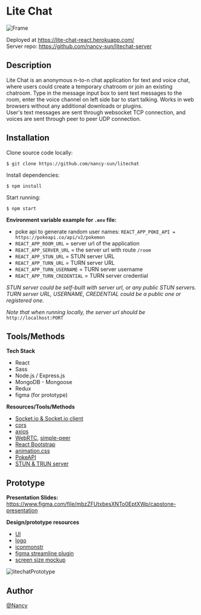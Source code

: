 # Lite Chat

![Frame](https://user-images.githubusercontent.com/99620863/177199682-a2091c25-cc69-46b7-a056-5a2528b1dec7.svg)      
  
Deployed at https://lite-chat-react.herokuapp.com/  
Server repo: https://github.com/nancy-sun/litechat-server
  
## Description
Lite Chat is an anonymous n-to-n chat application for text and voice chat, where users could create a temporary chatroom or join an existing chatroom. Type in the message input box to sent text messages to the room, enter the voice channel on left side bar to start talking. Works in web browsers without any additional downloads or plugins.  
User's text messages are sent through websocket TCP connection, and voices are sent through peer to peer UDP connection. 

## Installation  
Clone source code locally:
```
$ git clone https://github.com/nancy-sun/litechat
```
Install dependencies:
```
$ npm install
```
Start running:
```
$ npm start
```
  

**Environment variable example for `.env` file:**  

- poke api to generate random user names:
```REACT_APP_POKE_API = https://pokeapi.co/api/v2/pokemon```  
- `REACT_APP_ROOM_URL` = server url of the application
- `REACT_APP_SERVER_URL` = the server url with route `/room`  
- `REACT_APP_STUN_URL` = STUN server URL
- `REACT_APP_TURN_URL` = TURN server URL
- `REACT_APP_TURN_USERNAME` = TURN server username
- `REACT_APP_TURN_CREDENTIAL` = TURN server credential
  
*STUN server could be self-built with server url, or any public STUN servers.*  
*TURN server URL, USERNAME, CREDENTIAL could be a public one or registered one.*

*Note that when running locally, the server url should be* `http://localhost:PORT`  


## Tools/Methods  

**Tech Stack**
* React
* Sass
* Node.js / Express.js
* MongoDB - Mongoose
* Redux
* figma (for prototype)

**Resources/Tools/Methods**
* [Socket.io & Socket.io client](https://socket.io/docs/v4/client-api/)
* [cors](https://www.npmjs.com/package/cors)
* [axios](https://axios-http.com/docs/api_intro)
* [WebRTC](https://webrtc.org/getting-started/overview), [simple-peer](https://www.npmjs.com/package/simple-peer)
* [React Bootstrap](https://react-bootstrap.github.io/)
* [animation.css](https://animate.style/)
* [PokeAPI](https://pokeapi.co/)
* [STUN & TRUN server](https://www.metered.ca/tools/openrelay/#overview)
  
## Prototype  

**Presentation Slides:** https://www.figma.com/file/mbzZFUtxbesXNTo0EptXWp/capstone-presentation

**Design/prototype resources**
* [UI](https://www.figma.com/community/file/818668544591341056)
* [logo](https://www.figma.com/community/file/1088206555564423933)
* [iconmonstr](https://iconmonstr.com/)
* [figma streamline plugin](https://streamline.canny.io/)
* [screen size mockup](https://www.figma.com/community/file/1103958429333309485)
  
![litechatPrototype](https://user-images.githubusercontent.com/99620863/181903772-a6928890-fb69-4f5e-a166-6f97ca27547d.svg)

## Author  
[@Nancy](https://github.com/nancy-sun)   
